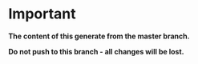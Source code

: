 # Important

**The content of this generate from the master branch.**

**Do not push to this branch - all changes will be lost.**
